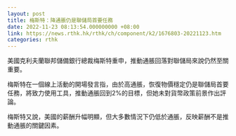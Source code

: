 ```yaml
---
layout: post
title: 梅斯特：降通脹仍是聯儲局首要任務
date: 2022-11-23 08:13:54.000000000 +08:00
link: https://news.rthk.hk/rthk/ch/component/k2/1676803-20221123.htm
categories: rthk
---
```


美國克利夫蘭聯邦儲備銀行總裁梅斯特重申，推動通脹回落對聯儲局來說仍然至關重要。

梅斯特在一個線上活動的開場發言指，由於高通脹，恢復物價穩定仍是聯儲局首要任務，將致力使用工具，推動通脹回到2%的目標，但她未對貨幣政策前景作出評論。

梅斯特又說，美國的薪酬升幅明顯，但大多數情況下仍低於通脹，反映薪酬不是推動通脹的關鍵因素。
